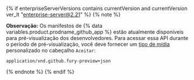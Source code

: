 {% if enterpriseServerVersions contains currentVersion and currentVersion ver_lt "enterprise-server@2.21" %}
{% note %}

**Observação:** Os manifestos de {% data variables.product.prodname_github_app %} estão atualmente disponíveis para pré-visualização dos desenvolvedores. Para acessar essa API durante o período de pré-visualização, você deve fornecer um [tipo de mídia](/v3/media) personalizado no cabeçalho `Aceitar`:

```
application/vnd.github.fury-preview+json
```

{% endnote %}
{% endif %}
